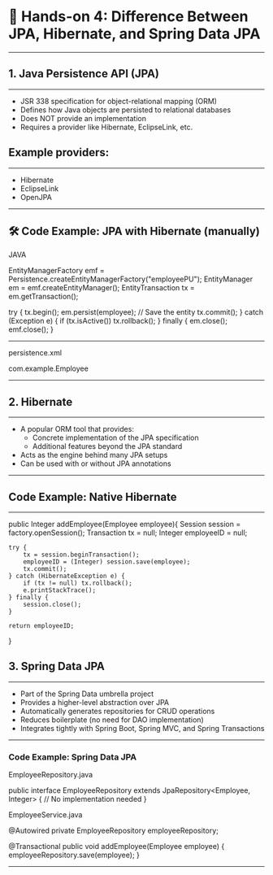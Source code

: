 # 🧠 Hands-on 4: Difference Between JPA, Hibernate, and Spring Data JPA

---

## 1. Java Persistence API (JPA)

---


- JSR 338 specification for object-relational mapping (ORM)
- Defines how Java objects are persisted to relational databases
- Does NOT provide an implementation
- Requires a provider like Hibernate, EclipseLink, etc.


## Example providers:

---


- Hibernate
- EclipseLink
- OpenJPA

---


## 🛠️ Code Example: JPA with Hibernate (manually)
JAVA


EntityManagerFactory emf = Persistence.createEntityManagerFactory("employeePU");
EntityManager em = emf.createEntityManager();
EntityTransaction tx = em.getTransaction();

try {
    tx.begin();
    em.persist(employee);  // Save the entity
    tx.commit();
} catch (Exception e) {
    if (tx.isActive()) tx.rollback();
} finally {
    em.close();
    emf.close();
}

---


persistence.xml

<persistence xmlns="http://xmlns.jcp.org/xml/ns/persistence" version="2.2">
  <persistence-unit name="employeePU">
    <class>com.example.Employee</class>
    <properties>
      <property name="javax.persistence.jdbc.driver" value="com.mysql.cj.jdbc.Driver"/>
      <property name="javax.persistence.jdbc.url" value="jdbc:mysql://localhost:3306/hibernatedb"/>
      <property name="javax.persistence.jdbc.user" value="root"/>
      <property name="javax.persistence.jdbc.password" value="password"/>
      <property name="hibernate.dialect" value="org.hibernate.dialect.MySQLDialect"/>
      <property name="hibernate.hbm2ddl.auto" value="update"/>
    </properties>
  </persistence-unit>
</persistence>

---


## 2. Hibernate

---


- A popular ORM tool that provides:
   - Concrete implementation of the JPA specification
   - Additional features beyond the JPA standard
- Acts as the engine behind many JPA setups
- Can be used with or without JPA annotations

---


## Code Example: Native Hibernate
---

public Integer addEmployee(Employee employee){
    Session session = factory.openSession();
    Transaction tx = null;
    Integer employeeID = null;

    try {
        tx = session.beginTransaction();
        employeeID = (Integer) session.save(employee);
        tx.commit();
    } catch (HibernateException e) {
        if (tx != null) tx.rollback();
        e.printStackTrace();
    } finally {
        session.close();
    }

    return employeeID;
}


## 3. Spring Data JPA

---


- Part of the Spring Data umbrella project
- Provides a higher-level abstraction over JPA
- Automatically generates repositories for CRUD operations
- Reduces boilerplate (no need for DAO implementation)
- Integrates tightly with Spring Boot, Spring MVC, and Spring Transactions

---


### Code Example: Spring Data JPA

EmployeeRepository.java



public interface EmployeeRepository extends JpaRepository<Employee, Integer> {
    // No implementation needed
}



EmployeeService.java



@Autowired
private EmployeeRepository employeeRepository;

@Transactional
public void addEmployee(Employee employee) {
    employeeRepository.save(employee);
}



---

